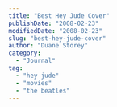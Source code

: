 ```yaml
---
title: "Best Hey Jude Cover"
publishDate: "2008-02-23"
modifiedDate: "2008-02-23"
slug: "best-hey-jude-cover"
author: "Duane Storey"
category:
  - "Journal"
tag:
  - "hey jude"
  - "movies"
  - "the beatles"
---
```


